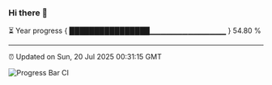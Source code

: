 ### Hi there 👋

⏳ Year progress { ████████████████▁▁▁▁▁▁▁▁▁▁▁▁▁▁ } 54.80 %

---

⏰ Updated on Sun, 20 Jul 2025 00:31:15 GMT

![Progress Bar CI](https://github.com/liununu/liununu/workflows/Progress%20Bar%20CI/badge.svg)
